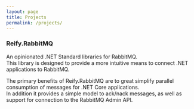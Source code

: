 ```yaml
---
layout: page
title: Projects
permalink: /projects/
---
```


<article>
    <h3>Reify.RabbitMQ</h3>
    <p>
        An opinionated .NET Standard libraries for RabbitMQ.<br />
        This library is designed to provide a more intuitive means to connect .NET applications to RabbitMQ.
    </p>
    <p>
        The primary benefits of Reify.RabbitMQ are to great simplify parallel consumption of messages for .NET Core applications.<br />
        In addition it provides a simple model to ack/nack messages, as well as support for connection to the RabbitMQ Admin API.
    </p>
</article>